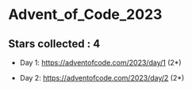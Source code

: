 # Advent_of_Code_2023
## Stars collected : 4
* Day 1: https://adventofcode.com/2023/day/1 (2*)

* Day 2: https://adventofcode.com/2023/day/2 (2*)